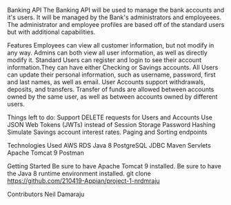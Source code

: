 Banking API
The Banking API will be used to manage the bank accounts and it's users. It will be managed by the Bank's administrators and employeees. The administrator and employee profiles are based off of the standard users but with additional capabilities.

Features
Employees can view all customer information, but not modify in any way.
Admins can both view all user information, as well as directly modify it.
Standard Users can register and login to see their account information.They can have either Checking or Savings accounts.
All Users can update their personal information, such as username, password, first and last names, as well as email.
User Accounts support withdrawals, deposits, and transfers.
Transfer of funds are allowed between accounts owned by the same user, as well as between accounts owned by different users.

Things left to do:
Support DELETE requests for Users and Accounts
Use JSON Web Tokens (JWTs) instead of Session Storage
Password Hashing
Simulate Savings account interest rates.
Paging and Sorting endpoints

Technologies Used
AWS RDS
Java 8
PostgreSQL
JDBC
Maven
Servlets
Apache Tomcat 9
Postman

Getting Started
Be sure to have Apache Tomcat 9 installed.
Be sure to have the Java 8 runtime environment installed.
git clone https://github.com/210419-Appian/project-1-nrdmraju

Contributors
Neil Damaraju
